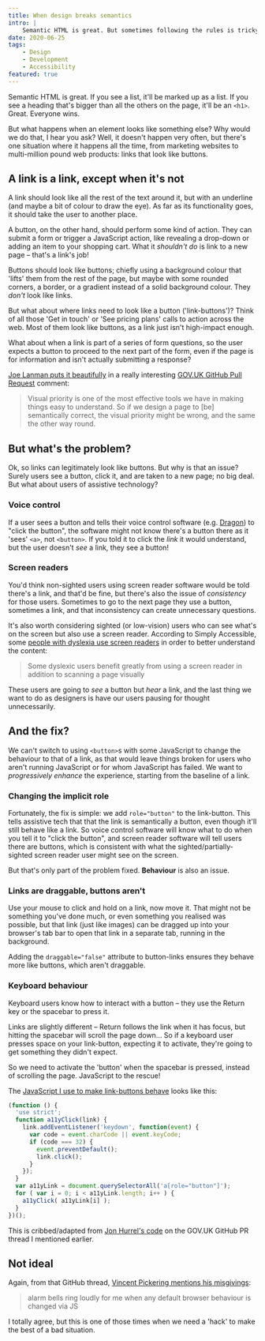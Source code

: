 ```yaml
---
title: When design breaks semantics
intro: |
    Semantic HTML is great. But sometimes following the rules is tricky. Grab a cuppa and let me tell you a story about links that look like buttons.
date: 2020-06-25
tags:
    - Design
    - Development
    - Accessibility
featured: true
---
```


Semantic HTML is great. If you see a list, it'll be marked up as a list. If you see a heading that's bigger than all the others on the page, it'll be an `<h1>`. Great. Everyone wins.

But what happens when an element looks like something else? Why would we do that, I hear you ask? Well, it doesn't happen very often, but there's one situation where it happens all the time, from marketing websites to multi-million pound web products: links that look like buttons.


## A link is a link, except when it's not

A link should look like all the rest of the text around it, but with an underline (and maybe a bit of colour to draw the eye). As far as its functionality goes, it should take the user to another place.

A button, on the other hand, should perform some kind of action. They can submit a form or trigger a JavaScript action, like revealing a drop-down or adding an item to your shopping cart. What it *shouldn't do* is link to a new page – that's a link's job!

Buttons should look like buttons; chiefly using a background colour that 'lifts' them from the rest of the page, but maybe with some rounded corners, a border, or a gradient instead of a solid background colour. They *don't* look like links.

But what about where links need to look like a button ('link-buttons')? Think of all those 'Get in touch' or 'See pricing plans' calls to action across the web. Most of them look like buttons, as a link just isn't high-impact enough.

What about when a link is part of a series of form questions, so the user expects a button to proceed to the next part of the form, even if the page is for information and isn't actually submitting a response?

[Joe Lanman puts it beautifully](https://github.com/alphagov/govuk_elements/pull/272#issuecomment-233173213) in a really interesting [GOV.UK GitHub Pull Request](https://github.com/alphagov/govuk_elements/pull/272) comment:

> Visual priority is one of the most effective tools we have in making things easy to understand. So if we design a page to [be] semantically correct, the visual priority might be wrong, and the same the other way round.


## But what's the problem?

Ok, so links can legitimately look like buttons. But why is that an issue? Surely users see a button, click it, and are taken to a new page; no big deal. But what about users of assistive technology?

### Voice control

If a user sees a button and tells their voice control software (e.g. [Dragon](https://www.nuance.com/dragon.html)) to "click the button", the software might not know there's a button there as it 'sees' `<a>`, not `<button>`. If you told it to click the *link* it would understand, but the user doesn't *see* a link, they see a button!

### Screen readers

You'd think non-sighted users using screen reader software would be told there's a link, and that'd be fine, but there's also the issue of *consistency* for those users. Sometimes to go to the next page they use a button, sometimes a link, and that inconsistency can create unnecessary questions.

It's also worth considering sighted (or low-vision) users who can see what's on the screen but also use a screen reader. According to Simply Accessible, some [people with dyslexia use screen readers](http://simplyaccessible.com/article/user-needs-dyslexia/) in order to better understand the content:

> Some dyslexic users benefit greatly from using a screen reader in addition to scanning a page visually

These users are going to *see* a button but *hear* a link, and the last thing we want to do as designers is have our users pausing for thought unnecessarily.


## And the fix?

We can't switch to using `<button>`s with some JavaScript to change the behaviour to that of a link, as that would leave things broken for users who aren't running JavaScript or for whom JavaScript has failed. We want to *progressively enhance* the experience, starting from the baseline of a link.

### Changing the implicit role

Fortunately, the fix is simple: we add `role="button"` to the link-button. This tells assistive tech that that the link is semantically a button, even though it'll still behave like a link. So voice control software will know what to do when you tell it to "click the button", and screen reader software will tell users there are buttons, which is consistent with what the sighted/partially-sighted screen reader user might see on the screen.

But that's only part of the problem fixed. **Behaviour** is also an issue.

### Links are draggable, buttons aren't

Use your mouse to click and hold on a link, now move it. That might not be something you've done much, or even something you realised was possible, but that link (just like images) can be dragged up into your browser's tab bar to open that link in a separate tab, running in the background.

Adding the `draggable="false"` attribute to button-links ensures they behave more like buttons, which aren't draggable.

### Keyboard behaviour

Keyboard users know how to interact with a button – they use the Return key or the spacebar to press it.

Links are slightly different – Return follows the link when it has focus, but hitting the spacebar will scroll the page down… So if a keyboard user presses space on your link-button, expecting it to activate, they're going to get something they didn't expect.

So we need to activate the 'button' when the spacebar is pressed, instead of scrolling the page. JavaScript to the rescue!

The [JavaScript I use to make link-buttons behave](https://github.com/tempertemper/tempertemper.net/blob/develop/src/js/link-buttons.js) looks like this:


```js
(function () {
  'use strict';
  function a11yClick(link) {
    link.addEventListener('keydown', function(event) {
      var code = event.charCode || event.keyCode;
      if (code === 32) {
        event.preventDefault();
        link.click();
      }
    });
  }
  var a11yLink = document.querySelectorAll('a[role="button"]');
  for ( var i = 0; i < a11yLink.length; i++ ) {
    a11yClick( a11yLink[i] );
  }
})();
```

This is cribbed/adapted from [Jon Hurrel's code](https://github.com/alphagov/govuk_elements/pull/272#issuecomment-234202285) on the GOV.UK GitHub PR thread I mentioned earlier.


## Not ideal

Again, from that GitHub thread, [Vincent Pickering mentions his misgivings](https://github.com/alphagov/govuk_elements/pull/272#issuecomment-234218842):

> alarm bells ring loudly for me when any default browser behaviour is changed via JS

I totally agree, but this is one of those times when we need a 'hack' to make the best of a bad situation.

